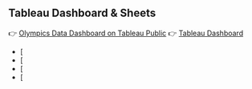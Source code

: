 ## Tableau Dashboard & Sheets
👉 [Olympics Data Dashboard on Tableau Public](https://public.tableau.com/views/YOUR-DASHBOARD-LINK)
👉 [Tableau Dashboard](https://github.com/Blake-Allan-Smith/Olympics-Data/releases/download/tableau/Olympics.Data.twbx)
- [
- [
- [
- [
